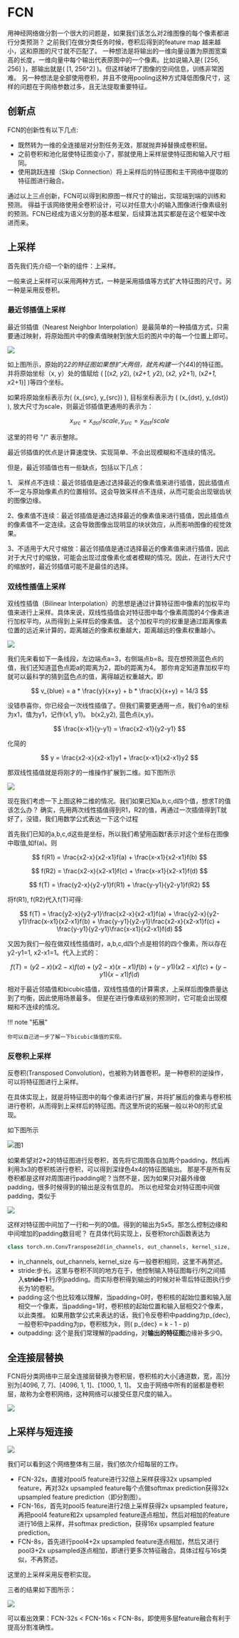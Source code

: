 # FCN

用神经网络做分割一个很大的问题是，如果我们该怎么对2维图像的每个像素都进行分类预测？
之前我们在做分类任务时候，卷积后得到的feature map 越来越小，这和原图的尺寸就不匹配了。
一种想法是将输出的一维向量设置为原图宽乘高的长度，一维向量中每个输出代表原图中的一个像素。比如说输入是\( [256, 256] \)，那输出就是\( [1, 256^2] \)。但这样破坏了图像的空间信息，训练非常困难。
另一种想法是全部使用卷积，并且不使用pooling这种方式降低图像尺寸，这样的问题在于网络参数过多，且无法提取重要特征。


## 创新点
FCN的创新性有以下几点:

- 既然转为一维的全连接层对分割任务无效，那就抛弃掉替换成卷积层。
- 之前卷积和池化层使特征图变小了，那就使用上采样层使特征图和输入尺寸相同。
- 使用<def>跳跃连接（Skip Connection）</def>将上采样后的特征图和主干网络中提取的特征图进行融合。

通过以上三点创新，FCN可以得到和原图一样尺寸的输出，实现端到端的训练和预测。 
得益于该网络使用全卷积设计，可以对任意大小的输入图像进行像素级别的预测。FCN已经成为语义分割的基本框架，后续算法其实都是在这个框架中改进而来。



## 上采样

首先我们先介绍一个新的组件：<def>上采样</def>。

一般来说上采样可以采用两种方式，一种是采用插值等方式扩大特征图的尺寸。另一种是采用反卷积。

### 最近邻插值上采样

<def>最近邻插值（Nearest Neighbor Interpolation）</def>是最简单的一种插值方式，只需要通过映射，将原始图片中的像素值映射到放大后的图片中的每一个位置上即可。

![](../img/04/02/nearest.jpg)

如上图所示，原始的2*2的特征图如果想扩大两倍，就先构建一个\(4*4\)的特征图。并将原始坐标（x, y）处的值赋给
\( [(x*2, y*2), (x*2+1, y*2), (x*2, y*2+1), (x*2+1, x*2+1)] \)等四个坐标。

如果将原始坐标表示为\( (x_{src}, y_{src}) \), 目标坐标表示为 \( (x_{dst}, y_{dst}) \), 放大尺寸为scale，则最近邻插值更通用的表示为：

$$ x_{src} = x_{dst} / scale, y_{src} = y_{dst} / scale $$

这里的符号 "/" 表示整除。


最近邻插值的优点是计算速度快、实现简单、不会出现模糊和不连续的情况。

但是，最近邻插值也有一些缺点，包括以下几点：

1、 采样点不连续：最近邻插值是通过选择最近的像素值来进行插值，因此插值点不一定与原始像素点的位置相邻。这会导致采样点不连续，从而可能会出现锯齿状的图像边缘。

2、像素值不连续：最近邻插值是通过选择最近的像素值来进行插值，因此插值点的像素值不一定连续。这会导致图像出现明显的块状效应，从而影响图像的视觉效果。

3、不适用于大尺寸缩放：最近邻插值是通过选择最近的像素值来进行插值，因此对于大尺寸的缩放，可能会出现过度像素化或者模糊的情况。因此，在进行大尺寸的缩放时，最近邻插值可能不是最佳的选择。

### 双线性插值上采样

<def>双线性插值（Bilinear Interpolation）</def>的思想是通过计算特征图中像素的加权平均值来进行上采样。具体来说，双线性插值会对特征图中每个像素周围的4个像素进行加权平均，从而得到上采样后的像素值。
这个加权平均的权重是通过距离像素位置的远近来计算的，距离越近的像素权重越大，距离越远的像素权重越小。

![](../img/04/02/linear.jpg)

我们先来看如下一条线段，左边端点a=3，右侧端点b=8。现在想预测蓝色点的值，我们还知道蓝色点距a的距离为2，距b的距离为4。
那你肯定知道靠加权平均就可以最科学的猜到蓝色点的值，离得越近权重越大。即

$$ v_{blue} = a * \frac{y}{x+y} + b * \frac{x}{x+y} = 14/3 $$

没错恭喜你，你已经会一次线性插值了。但我们需要更通用一点，我们令a的坐标为x1，值为y1，记作(x1, y1)。
b(x2,y2), 蓝色点(x,y)。

$$ \frac{x-x1}{y-y1} =  \frac{x2-x1}{y2-y1}  $$

化简的

$$ y = \frac{x2-x}{x2-x1}y1 + \frac{x-x1}{x2-x1}y2  $$


那双线性插值就是将刚才的一维操作扩展到二维。如下图所示

![](../img/04/02/bilinear.jpg)

现在我们考虑一下上图这种二维的情况。我们如果已知a,b,c,d四个值，想求T的值该怎么办？
确实，先用两次线性插值得到R1，R2的值，再通过一次插值得到T就好了，没错，我们用数学公式表达一下这个过程

首先我们已知的a,b,c,d这些是坐标，所以我们希望用函数f表示对这个坐标在图像中取值,如f(a)。则

$$ f(R1) = \frac{x2-x}{x2-x1}f(a) + \frac{x-x1}{x2-x1}f(b)  $$

$$ f(R2) = \frac{x2-x}{x2-x1}f(c) + \frac{x-x1}{x2-x1}f(d)  $$

$$ f(T) = \frac{y2-x}{y2-y1}f(R1) + \frac{y-y1}{y2-y1}f(R2)  $$

将f(R1), f(R2)代入f(T)可得:

$$ f(T) = \frac{y2-x}{y2-y1}\frac{x2-x}{x2-x1}f(a) + \frac{y2-x}{y2-y1}\frac{x-x1}{x2-x1}f(b) + \frac{y-y1}{y2-y1}\frac{x2-x}{x2-x1}f(c) + \frac{y-y1}{y2-y1}\frac{x-x1}{x2-x1}f(d) $$

又因为我们一般在做双线性插值时，a,b,c,d四个点是相邻的四个像素，所以存在y2-y1=1, x2-x1=1。代入上式的：

$$ f(T) = (y2-x)(x2-x)f(a) + (y2-x)(x-x1)f(b) + (y-y1)(x2-x)f(c) + (y-y1)(x-x1)f(d) $$


相对于最近邻插值和<def>bicubic插值</def>，双线性插值的计算需求，上采样后图像质量达到了均衡，因此使用场景最多。
但是在进行像素级别的预测时，它可能会出现模糊和不连续的情况。

!!! note "拓展"
    
    你可以自己进一步了解一下bicubic插值的实现。

### 反卷积上采样

<def>反卷积(Transposed Convolution)</def>，也被称为<def>转置卷积</def>。是一种卷积的逆操作，可以将特征图进行上采样。

在具体实现上，就是将特征图中的每个像素进行扩展，并将扩展后的像素与卷积核进行卷积，从而得到上采样后的特征图。而这里所说的拓展一般以补0的形式呈现。

如下图所示

![图1](../img/04/02/deconv.jpg)

如果希望对2*2的特征图进行反卷积，首先将它周围各自加两个padding，然后再利用3x3的卷积核进行卷积，可以得到深绿色4x4的特征图输出。
那是不是所有反卷积都是这样对周围进行padding呢？当然不是，因为如果只对最外缘做padding，很多时候得到的输出是没有信息的。
所以也经常会对特征图中间做padding，类似于

![](../img/04/02/deconv2.jpg)

这样对特征图中间加了一行和一列的0值。得到的输出为5x5。那怎么控制边缘和中间增加的padding数目呢？ 在具体代码实现上，反卷积torch函数表达为

```python
class torch.nn.ConvTranspose2d(in_channels, out_channels, kernel_size, stride=1, padding=0, output_padding=0, bias=True)
```

- in_channels, out_channels, kernel_size 与一般卷积相同，这里不再赘述。
- stride:步长。这里与卷积不同的地方在于，他控制输入特征图每行/列之间插入**stride-1** 行/列padding。而实际卷积得到输出的时候对补零后特征图执行步长为1的卷积。
- padding:这个也比较难以理解，当padding=0时，卷积核的起始位置和输入层相交一个像素，当padding=1时，卷积核的起始位置和输入层相交2个像素，以此类推。
如果用数学公式来表达的话，我们令反卷积中padding为p_{dec}, 一般卷积中padding为p，卷积核为k，则\( p_{dec} = k - 1 - p\)
- outpadding: 这个是我们常理解的padding，对**输出的特征图**边缘补多少0。


## 全连接层替换

FCN将分类网络中三层全连接层替换为卷积层，卷积核的大小[通道数，宽，高]分别为[4096, 7, 7]、[4096, 1, 1]、[1000, 1, 1]。
又由于网络中所有的层都是卷积层，故称为<def>全卷积网络</def>，这种网络可以接受任意尺度的输入。

![](../img/04/02/FCN.png)

## 上采样与短连接

![](../img/04/02/FCN2.jpg)

我们可以看到这个网络整体有三层，我们依次介绍每层的工作。

- FCN-32s，直接对pool5 feature进行32倍上采样获得32x upsampled feature，再对32x upsampled feature每个点做softmax prediction获得32x upsampled feature prediction（即分割图）。
- FCN-16s，首先对pool5 feature进行2倍上采样获得2x upsampled feature，再把pool4 feature和2x upsampled feature逐点相加，然后对相加的feature进行16倍上采样，并softmax prediction，获得16x upsampled feature prediction。 
- FCN-8s，首先进行pool4+2x upsampled feature逐点相加，然后又进行pool3+2x upsampled逐点相加，即进行更多次特征融合。具体过程与16s类似，不再赘述。

这里的上采样采用反卷积实现。

三者的结果如下图所示：

![](../img/04/02/result.jpg)

可以看出效果：FCN-32s < FCN-16s < FCN-8s，即使用多层feature融合有利于提高分割准确性。

